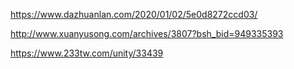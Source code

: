 https://www.dazhuanlan.com/2020/01/02/5e0d8272ccd03/

http://www.xuanyusong.com/archives/3807?bsh_bid=949335393

https://www.233tw.com/unity/33439